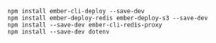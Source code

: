     npm install ember-cli-deploy --save-dev
    npm install ember-deploy-redis ember-deploy-s3 --save-dev
    npm install --save-dev ember-cli-redis-proxy
    npm install --save-dev dotenv
